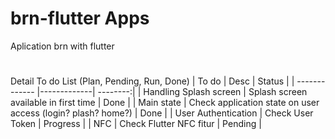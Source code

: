 # brn-flutter Apps
 Aplication brn with flutter 

#

Detail To do List (Plan, Pending, Run, Done)
| To do         | Desc         | Status  |
| ------------- |-------------| --------:|
| Handling Splash screen      | Splash screen available in first time | Done |
| Main state      | Check application state on user access (login? plash? home?)      |   Done |
| User Authentication | Check User Token      |    Progress |
| NFC | Check Flutter NFC fitur      |    Pending |
